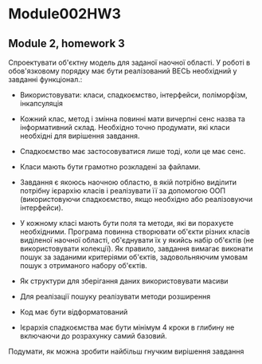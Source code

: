 # Module002HW3
Module 2, homework 3
---
Спроектувати об'єктну модель для заданої наочної області. У роботі в обов'язковому порядку має бути реалізований ВЕСЬ необхідний у завданні функціонал.:

- Використовувати: класи, спадкоємство, інтерфейси, поліморфізм, інкапсуляція

- Кожний клас, метод і змінна повинні мати вичерпні сенс назва та інформативний склад. Необхідно точно продумати, які класи необхідні для вирішення завдання.

- Спадкоємство має застосовуватися лише тоді, коли це має сенс.

- Класи мають бути грамотно розкладені за файлами.

- Завдання є якоюсь наочною областю, в якій потрібно виділити потрібну ієрархію класів і реалізувати її за допомогою ООП (використовуючи спадкоємство, якщо необхідно або реалізовуючи інтерфейси).

- У кожному класі мають бути поля та методи, які ви порахуєте необхідними. Програма повинна створювати об'єкти різних класів виділеної наочної області, об'єднувати їх у якийсь набір об'єктів (не використовувати колекції). Як правило, завдання вимагає виконати пошук за заданими критеріями об'єктів, задовольняючим умовам пошук з отриманого набору об'єктів.

- Як структури для зберігання даних використовувати масиви

- Для реалізації пошуку реалізувати методи розширення

- Код має бути відформатований

- Ієрархія спадкоємства має бути мінімум 4 кроки в глибину не включаючи до розрахунку самий базовий.

Подумати, як можна зробити найбільш гнучким вирішення завдання
